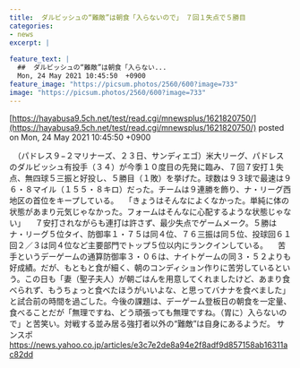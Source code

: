 ```yaml
---
title:  ダルビッシュの“難敵”は朝食「入らないので」　７回１失点で５勝目  
categories:
- news
excerpt: |
  
feature_text: |
  ##  ダルビッシュの“難敵”は朝食「入らない...
  Mon, 24 May 2021 10:45:50  +0900
feature_image: "https://picsum.photos/2560/600?image=733"
image: "https://picsum.photos/2560/600?image=733"
---
```


[https://hayabusa9.5ch.net/test/read.cgi/mnewsplus/1621820750/](https://hayabusa9.5ch.net/test/read.cgi/mnewsplus/1621820750/)
posted on Mon, 24 May 2021 10:45:50  +0900

<!--more-->

　（パドレス９−２マリナーズ、２３日、サンディエゴ）米大リーグ、パドレスのダルビッシュ有投手（３４）が今季１０度目の先発に臨み、７回７安打１失点、無四球５三振と好投し、５勝目（１敗）を挙げた。球数は９３球で最速は９６・８マイル（１５５・８キロ）だった。チームは９連勝を飾り、ナ・リーグ西地区の首位をキープしている。 　「きょうはそんなによくなかった。単純に体の状態があまり元気じゃなかった。フォームはそんなに心配するような状態じゃない」 　７安打されながらも連打は許さず、最少失点でゲームメーク。５勝はナ・リーグ５位タイ、防御率１・７５は同４位、７６三振は同５位、投球回６１回２／３は同４位など主要部門でトップ５位以内にランクインしている。 　苦手というデーゲームの通算防御率３・０６は、ナイトゲームの同３・５２よりも好成績。だが、もともと食が細く、朝のコンディション作りに苦労しているという。この日も「妻（聖子夫人）が朝ごはんを用意してくれましたけど、あまり食べられず、もうちょっと食べたほうがいいよな、と思ってバナナを食べました」と試合前の時間を過ごした。今後の課題は、デーゲーム登板日の朝食を一定量、食べることだが「無理ですね、どう頑張っても無理ですね。（胃に）入らないので」と苦笑い。対戦する並み居る強打者以外の“難敵”は自身にあるようだ。 サンスポ https://news.yahoo.co.jp/articles/e3c7e2de8a94e2f8adf9d857158ab16311ac82dd

